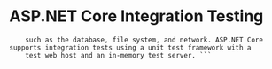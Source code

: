 # ASP.NET Core Integration Testing
``` Integration tests ensure that an app's components function correctly at a level that includes the app's supporting infrastructure, 
    such as the database, file system, and network. ASP.NET Core supports integration tests using a unit test framework with a 
    test web host and an in-memory test server. ```
